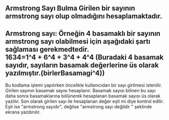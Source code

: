 Armstrong Sayı Bulma 
Girilen bir sayının armstrong sayı olup olmadığını hesaplamaktadır.
---
Armstrong sayı: Örneğin 4 basamaklı bir sayının armstrong sayı olabilmesi için aşağıdaki şartı sağlaması gerekmedtedir.<br>
1634=1^4 + 6^4 + 3^4 + 4^4 (Buradaki 4 basamak sayıdır, sayıların basamak değerlerine üs olarak yazılmıştır.(birlerBasamagi^4))
---
Bu kodlama işlemi yapılırken öncelikle kullanıcıdan bir sayı girilmesi istenilir. Girilen sayının basamak sayısı hesaplanır. Basamak sayısı 
bilinen bu sayı daha sonra basamaklarına bölünerek hesaplanan basamak sayısı üs olarak yazlılır. Son olarak girilen sayı ile hesaplanan değer eşit mi diye kontrol edilir.
Eşit ise "armstrong sayıdır", değilse "armstrong sayı değildir " şeklinde ekrana yazdırıılır.
